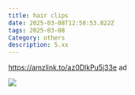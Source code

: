 ```yaml
---
title: hair clips
date: 2025-03-08T12:58:53.822Z
tags: 2025-03-08
Category: others
description: 5.xx
---
```

<!--StartFragment-->

https://amzlink.to/az0DlkPu5j33e ad

<!--StartFragment-->

![](https://m.media-amazon.com/images/I/716lgkunCEL._SL1500_.jpg)

<!--EndFragment-->